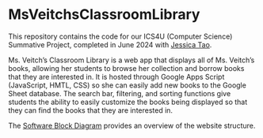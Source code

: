 # MsVeitchsClassroomLibrary

This repository contains the code for our ICS4U (Computer Science) Summative Project, completed in June 2024 with [Jessica Tao](https://github.com/jetao7).

Ms. Veitch’s Classroom Library is a web app that displays all of Ms. Veitch’s books, allowing her students to browse her collection and borrow books that they are interested in. It is hosted through Google Apps Script (JavaScript, HMTL, CSS) so she can easily add new books to the Google Sheet database. The search bar, filtering, and sorting functions give students the ability to easily customize the books being displayed so that they can find the books that they are interested in.

The [Software Block Diagram](software-block-diagram.png) provides an overview of the website structure.
